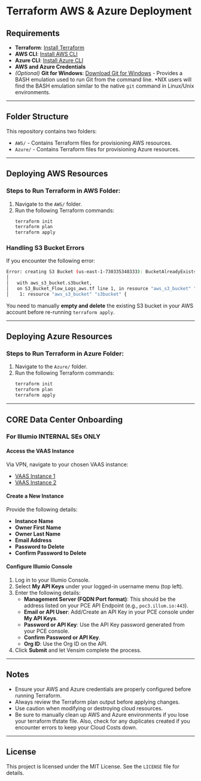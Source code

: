 # Terraform AWS & Azure Deployment

## Requirements
- **Terraform**: [Install Terraform](https://developer.hashicorp.com/terraform/tutorials/aws-get-started/install-cli)
- **AWS CLI**: [Install AWS CLI](https://docs.aws.amazon.com/cli/latest/userguide/getting-started-install.html)
- **Azure CLI**: [Install Azure CLI](https://learn.microsoft.com/en-us/cli/azure/)
- **AWS and Azure Credentials**
- *(Optional)* **Git for Windows**: [Download Git for Windows](https://gitforwindows.org/) - Provides a BASH emulation used to run Git from the command line. *NIX users will find the BASH emulation similar to the native `git` command in Linux/Unix environments.

---

## Folder Structure
This repository contains two folders:
- `AWS/` - Contains Terraform files for provisioning AWS resources.
- `Azure/` - Contains Terraform files for provisioning Azure resources.

---

## Deploying AWS Resources
### Steps to Run Terraform in AWS Folder:
1. Navigate to the `AWS/` folder.
2. Run the following Terraform commands:
   ```sh
   terraform init
   terraform plan
   terraform apply
   ```

### Handling S3 Bucket Errors
If you encounter the following error:
```sh
Error: creating S3 Bucket (us-east-1-730335348333): BucketAlreadyExists
│
│   with aws_s3_bucket.s3bucket,
│   on S3_Bucket_Flow_Logs_aws.tf line 1, in resource "aws_s3_bucket" "s3bucket":
│    1: resource "aws_s3_bucket" "s3bucket" {
```
You need to manually **empty and delete** the existing S3 bucket in your AWS account before re-running `terraform apply`.

---

## Deploying Azure Resources
### Steps to Run Terraform in Azure Folder:
1. Navigate to the `Azure/` folder.
2. Run the following Terraform commands:
   ```sh
   terraform init
   terraform plan
   terraform apply
   ```

---

## CORE Data Center Onboarding
### For Illumio INTERNAL SEs ONLY

#### Access the VAAS Instance
Via VPN, navigate to your chosen VAAS instance:
- [VAAS Instance 1](https://vaas-sedemos2.poc.segmentationpov.com/)
- [VAAS Instance 2](https://vaas.poc.segmentationpov.com/)

#### Create a New Instance
Provide the following details:
- **Instance Name**
- **Owner First Name**
- **Owner Last Name**
- **Email Address**
- **Password to Delete**
- **Confirm Password to Delete**

#### Configure Illumio Console
1. Log in to your Illumio Console.
2. Select **My API Keys** under your logged-in username menu (top left).
3. Enter the following details:
   - **Management Server (FQDN:Port format)**: This should be the address listed on your PCE API Endpoint (e.g., `poc3.illum.io:443`).
   - **Email or API User**: Add/Create an API Key in your PCE console under **My API Keys**.
   - **Password or API Key**: Use the API Key password generated from your PCE console.
   - **Confirm Password or API Key**.
   - **Org ID**: Use the Org ID on the API.
4. Click **Submit** and let Vensim complete the process.

---

## Notes
- Ensure your AWS and Azure credentials are properly configured before running Terraform.
- Always review the Terraform plan output before applying changes.
- Use caution when modifying or destroying cloud resources.
- Be sure to manually clean up AWS and Azure environments if you lose your terraform tfstate file. Also, check for any duplicates created if you encounter errors to keep your Cloud Costs down.

---

## License
This project is licensed under the MIT License. See the `LICENSE` file for details.
